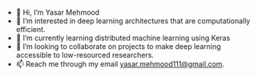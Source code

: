 - 👋 Hi, I’m Yasar Mehmood
- 👀 I’m interested in deep learning architectures that are computationally efficient.
- 🌱 I’m currently learning distributed machine learning using Keras
- 💞️ I’m looking to collaborate on projects to make deep learning accessible to low-resourced researchers.
- 📫 Reach me through my email yasar.mehmood111@gmail.com.

<!---
mehmoodyasar/mehmoodyasar is a ✨ special ✨ repository because its `README.md` (this file) appears on your GitHub profile.
You can click the Preview link to take a look at your changes.
--->
